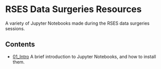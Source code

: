 # RSES Data Surgeries Resources

A variety of Jupyter Notebooks made during the RSES data surgeries sessions.

## Contents

- [01_Intro](./01_Intro/) A brief introduction to Jupyter Notebooks, and how to install them.